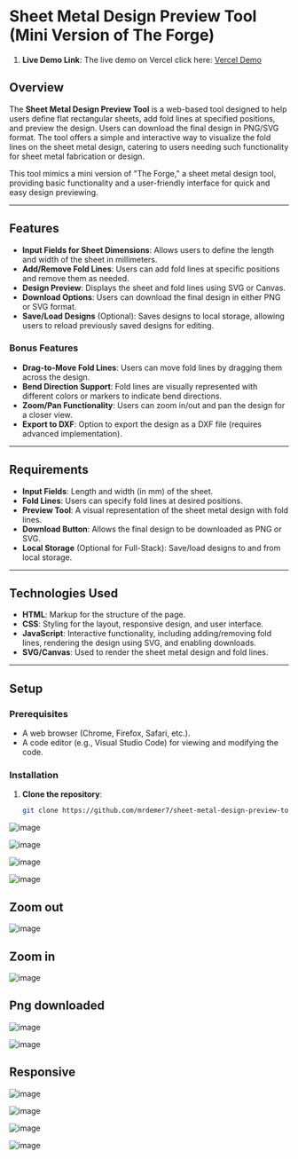 # Sheet Metal Design Preview Tool (Mini Version of The Forge)

1. **Live Demo Link**: The live demo on Vercel click here: [Vercel Demo](https://sheet-metal-design-tool-six.vercel.app/)

## Overview
The **Sheet Metal Design Preview Tool** is a web-based tool designed to help users define flat rectangular sheets, add fold lines at specified positions, and preview the design. Users can download the final design in PNG/SVG format. The tool offers a simple and interactive way to visualize the fold lines on the sheet metal design, catering to users needing such functionality for sheet metal fabrication or design.

This tool mimics a mini version of "The Forge," a sheet metal design tool, providing basic functionality and a user-friendly interface for quick and easy design previewing.

---

## Features

- **Input Fields for Sheet Dimensions**: Allows users to define the length and width of the sheet in millimeters.
- **Add/Remove Fold Lines**: Users can add fold lines at specific positions and remove them as needed.
- **Design Preview**: Displays the sheet and fold lines using SVG or Canvas.
- **Download Options**: Users can download the final design in either PNG or SVG format.
- **Save/Load Designs** (Optional): Saves designs to local storage, allowing users to reload previously saved designs for editing.

### Bonus Features
- **Drag-to-Move Fold Lines**: Users can move fold lines by dragging them across the design.
- **Bend Direction Support**: Fold lines are visually represented with different colors or markers to indicate bend directions.
- **Zoom/Pan Functionality**: Users can zoom in/out and pan the design for a closer view.
- **Export to DXF**: Option to export the design as a DXF file (requires advanced implementation).

---

## Requirements

- **Input Fields**: Length and width (in mm) of the sheet.
- **Fold Lines**: Users can specify fold lines at desired positions.
- **Preview Tool**: A visual representation of the sheet metal design with fold lines.
- **Download Button**: Allows the final design to be downloaded as PNG or SVG.
- **Local Storage** (Optional for Full-Stack): Save/load designs to and from local storage.

---

## Technologies Used

- **HTML**: Markup for the structure of the page.
- **CSS**: Styling for the layout, responsive design, and user interface.
- **JavaScript**: Interactive functionality, including adding/removing fold lines, rendering the design using SVG, and enabling downloads.
- **SVG/Canvas**: Used to render the sheet metal design and fold lines.

---

## Setup

### Prerequisites
- A web browser (Chrome, Firefox, Safari, etc.).
- A code editor (e.g., Visual Studio Code) for viewing and modifying the code.

### Installation
1. **Clone the repository**:
   ```bash
   git clone https://github.com/mrdemer7/sheet-metal-design-preview-tool.git

![image](https://github.com/user-attachments/assets/f3eca202-fcdb-486a-94e8-16314a4b38b0)

![image](https://github.com/user-attachments/assets/ec3538ec-92d2-473a-b717-a4813e5169e1)

![image](https://github.com/user-attachments/assets/79b9041d-0400-4a45-9005-31e15067d698)

![image](https://github.com/user-attachments/assets/8c683377-325d-4df7-8a1a-467f1135947f)

## Zoom out
![image](https://github.com/user-attachments/assets/0183e72c-d5a8-4dae-8aba-08a2dba9704e)

## Zoom in
![image](https://github.com/user-attachments/assets/6c97bdcb-c8b0-4f44-8f1d-f2c052b2030a)

## Png downloaded
![image](https://github.com/user-attachments/assets/27f806ec-8ccb-4a5a-8999-38951d680899)

![image](https://github.com/user-attachments/assets/5dc51a40-4eea-4aee-a3eb-bc7f71d79076)

## Responsive
![image](https://github.com/user-attachments/assets/621be27b-dd75-445d-9fa3-dac7fdc2b696)

![image](https://github.com/user-attachments/assets/a32db734-76ea-4e06-8734-f40c11e724fb)

![image](https://github.com/user-attachments/assets/ef754b37-4adc-4fc4-ab53-103328a2283e)

![image](https://github.com/user-attachments/assets/4acd6b18-43af-475a-b9a8-5aeaba98f031)








